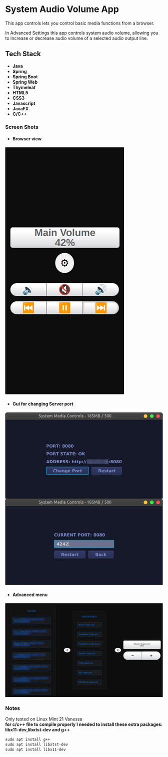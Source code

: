 # System Audio Volume App
This app controls lets you control basic media functions from a browser.

In Advanced Settings
this app controls system audio volume, allowing you to increase
or decrease audio volume of a selected audio output line. 
## Tech Stack
 
- **Java**
- **Spring**
- **Spring Boot** 
- **Spring Web** 
- **Thymeleaf** 
- **HTML5**
- **CSS3**
- **Javascript**
- **JavaFX**
- **C/C++**  
### Screen Shots
- #### Browser view  
![System Media Control App screenshot2 v2.0](system-media-control-app-v2.0.png "System Media Controls In Browser View") 
- #### Gui for changing Server port  
![System Media Control App screenshot3 v2.0](system-media-control-app-server-gui.png "System Media Control Gui") 
- #### Advanced menu 
![System Media Control App screenshot1](system-media-control-app.png "System Audio Advanced Menu")  
### Notes
Only tested on Linux Mint 21 Vanessa  
**for c/c++ file to compile properly I needed to install these extra packages: libx11-dev,libxtst-dev and g++**
```
sudo apt install g++
sudo apt install libxtst-dev
sudo apt install libx11-dev
```




